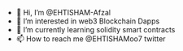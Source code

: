 - 👋 Hi, I’m @EHTISHAM-Afzal
- 👀 I’m interested in web3 Blockchain Dapps 
- 🌱 I’m currently learning solidity smart contracts
- 📫 How to reach me @EHTISHAMoo7 twitter

<!---
EHTISHAM-Afzal/EHTISHAM-Afzal is a ✨ special ✨ repository because its `README.md` (this file) appears on your GitHub profile.
You can click the Preview link to take a look at your changes.
--->
